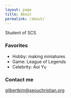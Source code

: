 ```yaml
---
layout: page
title: About
permalink: /about/
---
```


Student of SCS

### Favorites

* Hobby: making miniatures
* Game: League of Legends
* Celebrity: Aoi Yu

### Contact me

[gilbertkim@seouchristian.org](gilbertkim@seouchristian.org)
